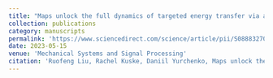 ```yaml
---
title: "Maps unlock the full dynamics of targeted energy transfer via a vibro-impact nonlinear energy sink"
collection: publications
category: manuscripts
permalink: 'https://www.sciencedirect.com/science/article/pii/S0888327023000651'
date: 2023-05-15
venue: 'Mechanical Systems and Signal Processing'
citation: 'Ruofeng Liu, Rachel Kuske, Daniil Yurchenko, Maps unlock the full dynamics of targeted energy transfer via a vibro-impact nonlinear energy sink, Mechanical Systems and Signal Processing, Volume 191, 2023, 110158.'
---
```

